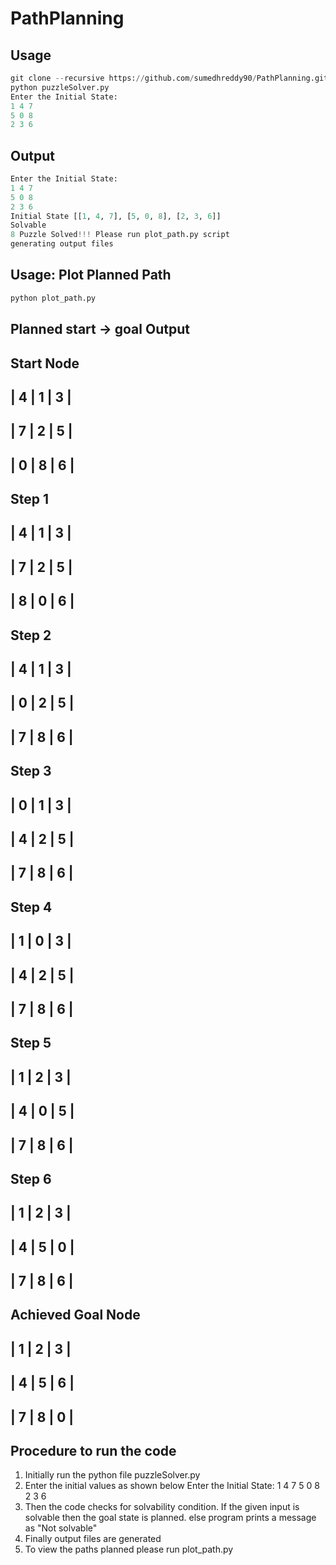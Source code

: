 # PathPlanning


## Usage
```python
git clone --recursive https://github.com/sumedhreddy90/PathPlanning.git
python puzzleSolver.py
Enter the Initial State:
1 4 7 
5 0 8
2 3 6
```
## Output
```python
Enter the Initial State:
1 4 7 
5 0 8
2 3 6
Initial State [[1, 4, 7], [5, 0, 8], [2, 3, 6]]
Solvable
8 Puzzle Solved!!! Please run plot_path.py script
generating output files
```
## Usage: Plot Planned Path
```python
python plot_path.py
```
## Planned start -> goal Output
Start Node
-------------
| 4 | 1 | 3 | 
-------------
| 7 | 2 | 5 | 
-------------
| 0 | 8 | 6 | 
-------------


Step  1
-------------
| 4 | 1 | 3 | 
-------------
| 7 | 2 | 5 | 
-------------
| 8 | 0 | 6 | 
-------------


Step  2
-------------
| 4 | 1 | 3 | 
-------------
| 0 | 2 | 5 | 
-------------
| 7 | 8 | 6 | 
-------------


Step  3
-------------
| 0 | 1 | 3 | 
-------------
| 4 | 2 | 5 | 
-------------
| 7 | 8 | 6 | 
-------------


Step  4
-------------
| 1 | 0 | 3 | 
-------------
| 4 | 2 | 5 | 
-------------
| 7 | 8 | 6 | 
-------------


Step  5
-------------
| 1 | 2 | 3 | 
-------------
| 4 | 0 | 5 | 
-------------
| 7 | 8 | 6 | 
-------------


Step  6
-------------
| 1 | 2 | 3 | 
-------------
| 4 | 5 | 0 | 
-------------
| 7 | 8 | 6 | 
-------------


Achieved Goal Node
-------------
| 1 | 2 | 3 | 
-------------
| 4 | 5 | 6 | 
-------------
| 7 | 8 | 0 | 
-------------

## Procedure to run the code

1. Initially run the python file puzzleSolver.py
2. Enter the initial values as shown below 
        Enter the Initial State:
                1 4 7 
                5 0 8
                2 3 6
3. Then the code checks for solvability condition. If the given input is solvable then the goal state is planned. else program prints a message as "Not solvable"
4. Finally output files are generated
5. To view the paths planned please run plot_path.py
